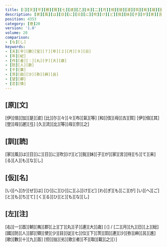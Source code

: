 ```yaml
---
title: [（][天][平][勝][寳][七][歳][乙][未][二][月][相][替][遣][筑][紫][諸][國][防][人][等][歌][）]
description: [家][風][は][日][に][日][に][吹][け][ど][我][妹][子][が][家][言][持][ち][て][来][る][人][も][な][し]
position: 4353
category: [巻]20
version: '1.0'
volume: 20
comparison:
- [な][し]
keywords:
- [天][平][勝][宝][７][年][２][月][９][日]
- [年][紀]
- [作][者][：][丸][子][大][歳]
- [防][人][歌]
- [千][葉]
- [茨][田][沙][弥][麻][呂]
- [望][郷]
- [恋][情]
---
```


## [原][文]

[伊][倍][加][是][波] [比][尓][々][々][布][氣][等] [和][伎][母][古][賀] [伊][倍][其][登][母][遅][弖] [久][流][比][等][母][奈][之]

## [訓][読]

[家][風][は][日][に][日][に][吹][け][ど][我][妹][子][が][家][言][持][ち][て][来][る][人][も][な][し]

## [仮][名]

[い][へ][か][ぜ][は] [ひ][に][ひ][に][ふ][け][ど] [わ][ぎ][も][こ][が] [い][へ][ご][と][も][ち][て] [く][る][ひ][と][も][な][し]

## [左][注]

[右][一][首][朝][夷][郡][上][丁][丸][子][連][大][歳] [（] / [二][月][九][日][上][総][國][防][人][部][領][使][少][目][従][七][位][下][茨][田][連][沙][弥][麻][呂][進][歌][數][十][九][首] [但][拙][劣][歌][者][不][取][載][之][）]
